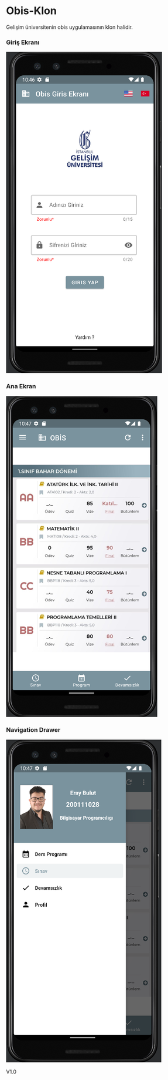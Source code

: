 # Obis-Klon
Gelişim üniversitenin obis uygulamasının klon halidir.

### Giriş Ekranı

![Giriş Resmi](https://github.com/eraybulut/Obis-Klon/blob/main/IGUObisklon/images/giris.png)


### Ana Ekran

![Giriş Resmi](https://github.com/eraybulut/Obis-Klon/blob/main/IGUObisklon/images/anaMenu.png)


### Navigation Drawer

![Giriş Resmi](https://github.com/eraybulut/Obis-Klon/blob/main/IGUObisklon/images/drawer.png)



V1.0

